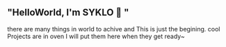 ## "HelloWorld, I'm SYKLO 👋 "

there are many things in world to achive and This is just the begining.
cool Projects are in oven I will put them here when they get ready~
<!--
**theSYKLO/theSYKLO** is a ✨ _special_ ✨ repository because its `README.md` (this file) appears on your GitHub profile.

Here are some ideas to get you started:

- 🔭 I’m currently working on ...
- 🌱 I’m currently learning ...
- 👯 I’m looking to collaborate on ...
- 🤔 I’m looking for help with ...
- 💬 Ask me about ...
- 📫 How to reach me: ...
- 😄 Pronouns: ...
- ⚡ Fun fact: ...
-->
